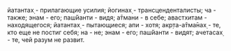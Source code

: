 йатантах̣ - прилагающие усилия; йогинах̣ - трансценденталисты; ча - также; энам - его; паш́йанти - видя; а̄тмани - в себе; авастхитам - находящегося; йатантах̣ - пытающиеся; апи - хотя; акр̣та-а̄тма̄нах̣ - те, кто еще не постиг себя; на - не; энам - его; паш́йанти - видят; ачетасах̣ - те, чей разум не развит.